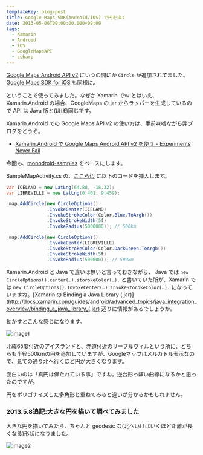 ```yaml
---
templateKey: blog-post
title: Google Maps SDK(Android/iOS) で円を描く
date: 2013-05-06T00:00:00.000+09:00
tags:
  - Xamarin
  - Android
  - iOS
  - GoogleMapsAPI
  - csharp
---
```

[Google Maps Android API v2](https://developers.google.com/maps/documentation/android/) にいつの間にか ``Circle`` が追加されてました。[Google Maps SDK for iOS](https://developers.google.com/maps/documentation/ios/?hl=ja) も同様に。
<!--more-->
ということで使ってみました。なぜか Xamarin でｗ
とはいえ、Xamarin.Android の場合、GoogleMaps の jar からラッパーを生成しているので API は Java 版と(ほぼ)同じです。

Xamarin.Android での Google Maps API v2 の使い方は、手前味噌ながら弊ブログをどうぞ。

* [Xamarin.Android で Google Maps Android API v2 を使う - Experiments Never Fail](http://amay077.github.com/blog/2013/03/05/xamarin-android-using-google-maps-android-api-v2/)


今回も、[monodroid-samples](https://github.com/xamarin/monodroid-samples/tree/master/MapsAndLocationDemo_v2/SimpleMapDemo) をベースにします。

SampleMapActivity.cs の、[ここら辺](https://github.com/xamarin/monodroid-samples/blob/master/MapsAndLocationDemo_v2/SimpleMapDemo/SampleMapActivity.cs#L88) に以下のコードを挿入します。

```csharp SampleMapActivity.cs
var ICELAND = new LatLng(64.88, -18.32);
var LIBREVILLE = new LatLng(0.401, 9.459);

_map.AddCircle(new CircleOptions()
               .InvokeCenter(ICELAND)
               .InvokeStrokeColor(Color.Blue.ToArgb())
               .InvokeStrokeWidth(5f)
               .InvokeRadius(5000000)); // 500km

_map.AddCircle(new CircleOptions()
               .InvokeCenter(LIBREVILLE)
               .InvokeStrokeColor(Color.DarkGreen.ToArgb())
               .InvokeStrokeWidth(5f)
               .InvokeRadius(500000)); // 500km
```

Xamarin.Android と Java で違いは無いと言っておきながら、
Java では ``new CircleOptions().center(…).storokeColor(…).`` と書いていた所が、Xamarin では ``new CircleOptions().InvokeCenter(…).InvokeStorokeColor(…).`` になっていますね。[Xamarin の Binding a Java Library (.jar)](http://docs.xamarin.com/guides/android/advanced_topics/java_integration_overview/binding_a_java_library_(.jar) 辺りに情報があるでしょうか。

動かすとこんな感じになります。

![image1](/img/posts/circle_on_google_maps_sdk.png)

北緯65度付近のアイスランドと、赤道付近のリーブルヴィルという所に、どちらも半径500kmの円を追加していますが、Googleマップはメルカトル表示なので、見ての通り北へ行くほど円が大きくなります。

面白いのは「真円は保たれている事」ですね。逆台形っぽい曲線になるかと思ったのですが。

円をポリゴナイズした多角形と重ねてみると違いが分かるかもしれません。

### 2013.5.8追記:大きな円を描いて調べてみました

大きな円を描いてみたら、ちゃんと geodesic な(北へいけばいくほど距離が長くなる)形状になりました。

![image2](/img/posts/circle-on-google-maps-sdk2.png)
